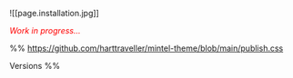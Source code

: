 ![[page.installation.jpg]]

<p style="color: red;"><i>Work in progress...</i></p>

%%
https://github.com/harttraveller/mintel-theme/blob/main/publish.css

Versions
%%